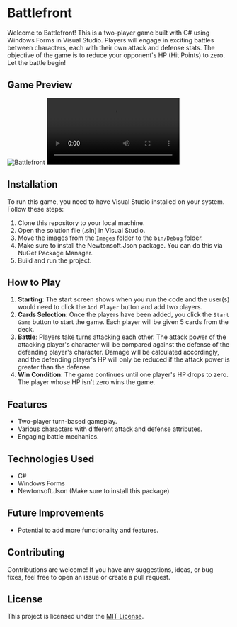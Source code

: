 # Battlefront

Welcome to Battlefront! This is a two-player game built with C# using Windows Forms in Visual Studio. Players will engage in exciting battles between characters, each with their own attack and defense stats. The objective of the game is to reduce your opponent's HP (Hit Points) to zero. Let the battle begin!

## Game Preview

![Battlefront](https://github.com/udabasili/battlefront/assets/33573587/e5a0adaf-5d38-4c96-83e2-ecdccb1bc2fb)
![Video Overview](path/to/your/video.mp4)

## Installation

To run this game, you need to have Visual Studio installed on your system. Follow these steps:

1. Clone this repository to your local machine.
2. Open the solution file (.sln) in Visual Studio.
3. Move the images from the `Images` folder to the `bin/Debug` folder.
4. Make sure to install the Newtonsoft.Json package. You can do this via NuGet Package Manager.
5. Build and run the project.

## How to Play

1. **Starting**: The start screen shows when you run the code and the user(s) would need to click the `Add Player` button and add two players.
2. **Cards Selection**: Once the players have been added, you click the `Start Game` button to start the game. Each player will be given 5 cards from the deck.
3. **Battle**: Players take turns attacking each other. The attack power of the attacking player's character will be compared against the defense of the defending player's character. Damage will be calculated accordingly, and the defending player's HP will only be reduced if the attack power is greater than the defense.
4. **Win Condition**: The game continues until one player's HP drops to zero. The player whose HP isn't zero wins the game.

## Features

- Two-player turn-based gameplay.
- Various characters with different attack and defense attributes.
- Engaging battle mechanics.

## Technologies Used

- C#
- Windows Forms
- Newtonsoft.Json (Make sure to install this package)

## Future Improvements

- Potential to add more functionality and features.

## Contributing

Contributions are welcome! If you have any suggestions, ideas, or bug fixes, feel free to open an issue or create a pull request.

## License

This project is licensed under the [MIT License](LICENSE).
